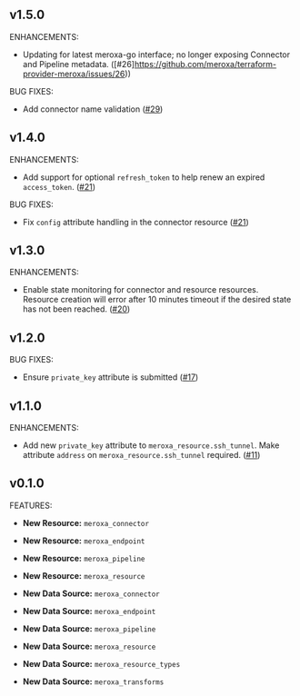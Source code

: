 ## v1.5.0

ENHANCEMENTS:

* Updating for latest meroxa-go interface; no longer exposing Connector and Pipeline metadata. ([#26]https://github.com/meroxa/terraform-provider-meroxa/issues/26))

BUG FIXES:

* Add connector name validation ([#29](https://github.com/meroxa/terraform-provider-meroxa/issues/29))

## v1.4.0

ENHANCEMENTS:

* Add support for optional `refresh_token` to help renew an expired `access_token`. ([#21](https://github.com/meroxa/terraform-provider-meroxa/issues/21))

BUG FIXES:

* Fix `config` attribute handling in the connector resource ([#21](https://github.com/meroxa/terraform-provider-meroxa/issues/21))

## v1.3.0

ENHANCEMENTS:

* Enable state monitoring for connector and resource resources.
Resource creation will error after 10 minutes timeout if the desired
state has not been reached. ([#20](https://github.com/meroxa/terraform-provider-meroxa/issues/20))

## v1.2.0

BUG FIXES:

* Ensure `private_key` attribute is submitted ([#17](https://github.com/meroxa/terraform-provider-meroxa/issues/17))

## v1.1.0

ENHANCEMENTS:

* Add new `private_key` attribute to `meroxa_resource.ssh_tunnel`.
Make attribute `address` on `meroxa_resource.ssh_tunnel` required. ([#11](https://github.com/meroxa/terraform-provider-meroxa/issues/11))

## v0.1.0

FEATURES:

* **New Resource:** `meroxa_connector`
* **New Resource:** `meroxa_endpoint`
* **New Resource:** `meroxa_pipeline`
* **New Resource:** `meroxa_resource`


* **New Data Source:** `meroxa_connector`
* **New Data Source:** `meroxa_endpoint`
* **New Data Source:** `meroxa_pipeline`
* **New Data Source:** `meroxa_resource`
* **New Data Source:** `meroxa_resource_types`
* **New Data Source:** `meroxa_transforms`
